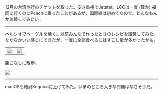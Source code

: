 12月の台湾旅行のチケットを取った。安さ重視でJetstar。LCCは一度 (確か) 福岡に行くのにPeachに乗ったことがあるが、国際線は初めてなので、どんなもんか体験してみたい。

---

ヘルシオでベーグルを焼く。[以前](/articles/20231223)みんなで作ったときのレシピを踏襲してみた。なかなかいい感じにできたが、一度に全部食べるにはすこし量が多かったかも。

<table>
  <tr>
    <td><img src="https://photos.apkas.net/medium/202409/20240923-134111.webp" /></td>
    <td><img src="https://photos.apkas.net/medium/202409/20240923-142518.webp" /></td>
  </tr>
</table>

腹ごなしに散歩。

![](https://photos.apkas.net/medium/202409/20240923-163554.webp)

---

macOSも結局Sequoiaに上げてみた。いまのところ大きな問題はなさそうだ。
